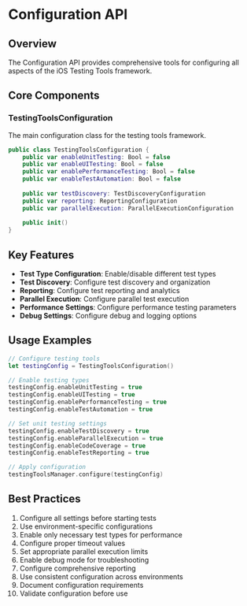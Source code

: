 # Configuration API

## Overview

The Configuration API provides comprehensive tools for configuring all aspects of the iOS Testing Tools framework.

## Core Components

### TestingToolsConfiguration

The main configuration class for the testing tools framework.

```swift
public class TestingToolsConfiguration {
    public var enableUnitTesting: Bool = false
    public var enableUITesting: Bool = false
    public var enablePerformanceTesting: Bool = false
    public var enableTestAutomation: Bool = false
    
    public var testDiscovery: TestDiscoveryConfiguration
    public var reporting: ReportingConfiguration
    public var parallelExecution: ParallelExecutionConfiguration
    
    public init()
}
```

## Key Features

- **Test Type Configuration**: Enable/disable different test types
- **Test Discovery**: Configure test discovery and organization
- **Reporting**: Configure test reporting and analytics
- **Parallel Execution**: Configure parallel test execution
- **Performance Settings**: Configure performance testing parameters
- **Debug Settings**: Configure debug and logging options

## Usage Examples

```swift
// Configure testing tools
let testingConfig = TestingToolsConfiguration()

// Enable testing types
testingConfig.enableUnitTesting = true
testingConfig.enableUITesting = true
testingConfig.enablePerformanceTesting = true
testingConfig.enableTestAutomation = true

// Set unit testing settings
testingConfig.enableTestDiscovery = true
testingConfig.enableParallelExecution = true
testingConfig.enableCodeCoverage = true
testingConfig.enableTestReporting = true

// Apply configuration
testingToolsManager.configure(testingConfig)
```

## Best Practices

1. Configure all settings before starting tests
2. Use environment-specific configurations
3. Enable only necessary test types for performance
4. Configure proper timeout values
5. Set appropriate parallel execution limits
6. Enable debug mode for troubleshooting
7. Configure comprehensive reporting
8. Use consistent configuration across environments
9. Document configuration requirements
10. Validate configuration before use
